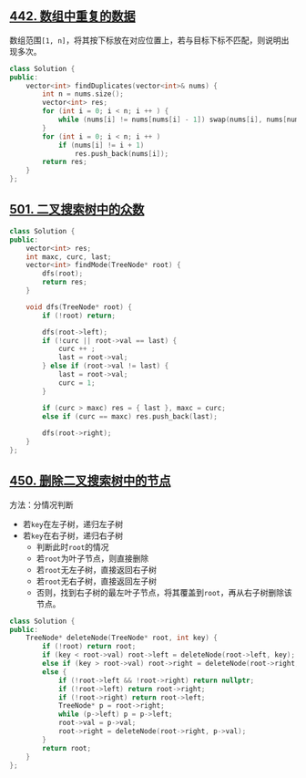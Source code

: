 ## [442. 数组中重复的数据](https://leetcode.cn/problems/find-all-duplicates-in-an-array/)

数组范围`[1, n]`，将其按下标放在对应位置上，若与目标下标不匹配，则说明出现多次。

```cpp
class Solution {
public:
    vector<int> findDuplicates(vector<int>& nums) {
        int n = nums.size();
        vector<int> res;
        for (int i = 0; i < n; i ++ ) {
            while (nums[i] != nums[nums[i] - 1]) swap(nums[i], nums[nums[i] - 1]);
        }
        for (int i = 0; i < n; i ++ )
            if (nums[i] != i + 1)
                res.push_back(nums[i]);
        return res;
    }
};
```



## [501. 二叉搜索树中的众数](https://leetcode.cn/problems/find-mode-in-binary-search-tree/)

```cpp
class Solution {
public:
    vector<int> res;
    int maxc, curc, last;
    vector<int> findMode(TreeNode* root) {
        dfs(root);
        return res;
    }

    void dfs(TreeNode* root) {
        if (!root) return;

        dfs(root->left);
        if (!curc || root->val == last) {
            curc ++ ;
            last = root->val;
        } else if (root->val != last) {
            last = root->val;
            curc = 1;
        }

        if (curc > maxc) res = { last }, maxc = curc;
        else if (curc == maxc) res.push_back(last);
        
        dfs(root->right);
    }
};
```





## [450. 删除二叉搜索树中的节点](https://leetcode.cn/problems/delete-node-in-a-bst/)

方法：分情况判断

- 若`key`在左子树，递归左子树
- 若`key`在右子树，递归右子树
    - 判断此时`root`的情况
    - 若`root`为叶子节点，则直接删除
    - 若`root`无左子树，直接返回右子树
    - 若`root`无右子树，直接返回左子树
    - 否则，找到右子树的最左叶子节点，将其覆盖到`root`，再从右子树删除该节点。

```cpp
class Solution {
public:
    TreeNode* deleteNode(TreeNode* root, int key) {
        if (!root) return root;
        if (key < root->val) root->left = deleteNode(root->left, key);
        else if (key > root->val) root->right = deleteNode(root->right, key);
        else {
            if (!root->left && !root->right) return nullptr;
            if (!root->left) return root->right;
            if (!root->right) return root->left;
            TreeNode* p = root->right;
            while (p->left) p = p->left;
            root->val = p->val;
            root->right = deleteNode(root->right, p->val);
        }
        return root;
    }
};
```

